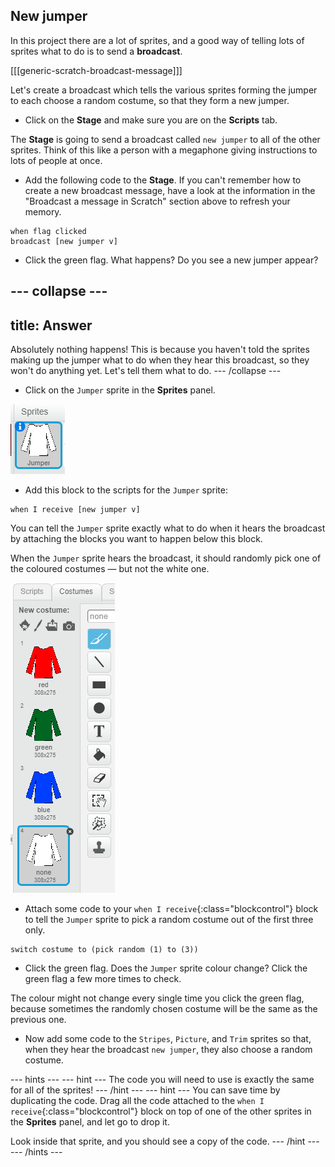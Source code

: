 ## New jumper

In this project there are a lot of sprites, and a good way of telling lots of sprites what to do is to send a **broadcast**.

[[[generic-scratch-broadcast-message]]]

Let's create a broadcast which tells the various sprites forming the jumper to each choose a random costume, so that they form a new jumper.

+ Click on the **Stage** and make sure you are on the **Scripts** tab.

The **Stage** is going to send a broadcast called `new jumper` to all of the other sprites. Think of this like a person with a megaphone giving instructions to lots of people at once.

+ Add the following code to the **Stage**. If you can't remember how to create a new broadcast message, have a look at the information in the "Broadcast a message in Scratch" section above to refresh your memory.

```blocks
when flag clicked
broadcast [new jumper v]
```

+ Click the green flag. What happens? Do you see a new jumper appear?

--- collapse ---
---
title: Answer
---
Absolutely nothing happens! This is because you haven't told the sprites making up the jumper what to do when they hear this broadcast, so they won't do anything yet. Let's tell them what to do.
--- /collapse ---

+ Click on the `Jumper` sprite in the **Sprites** panel.

![Jumper](images/jumper.png)

+ Add this block to the scripts for the `Jumper` sprite:

```blocks
when I receive [new jumper v]
```

You can tell the `Jumper` sprite exactly what to do when it hears the broadcast by attaching the blocks you want to happen below this block.

When the `Jumper` sprite hears the broadcast, it should randomly pick one of the coloured costumes — but not the white one.

![Jumper costumes](images/jumper-costumes.png)

+ Attach some code to your `when I receive`{:class="blockcontrol"} block to tell the `Jumper` sprite to pick a random costume out of the first three only.

```blocks
switch costume to (pick random (1) to (3))
```

+ Click the green flag. Does the `Jumper` sprite colour change? Click the green flag a few more times to check.

The colour might not change every single time you click the green flag, because sometimes the randomly chosen costume will be the same as the previous one.

+ Now add some code to the `Stripes`, `Picture`, and `Trim` sprites so that, when they hear the broadcast `new jumper`, they also choose a random costume.

--- hints ---
--- hint ---
The code you will need to use is exactly the same for all of the sprites!
--- /hint ---
--- hint ---
You can save time by duplicating the code. Drag all the code attached to the `when I receive`{:class="blockcontrol"} block on top of one of the other sprites in the **Sprites** panel, and let go to drop it.

Look inside that sprite, and you should see a copy of the code.
--- /hint ---
--- /hints ---

